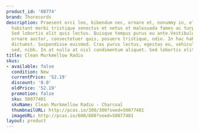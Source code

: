 ```yaml
---
product_id: '00774'
brand: Thorecords
description: Praesent orci leo, bibendum nec, ornare et, nonummy in, elit. Pellentesque
  habitant morbi tristique senectus et netus et malesuada fames ac turpis egestas.
  Sed lobortis elit quis lectus. Quisque tempus purus eu ante.Vestibulum sapien nisl,
  ornare auctor, consectetuer quis, posuere tristique, odio. In hac habitasse platea
  dictumst. Suspendisse euismod. Cras purus lectus, egestas eu, vehicula at, imperdiet
  sed, nibh. In at nulla at nisl condimentum aliquet. Sed lobortis elit quis lectus.
title: Clean Murkmellow Radio
skus:
- available: false
  condition: New
  currentPrice: '52.19'
  discount: '0.0'
  oldPrice: '52.19'
  promotion: false
  sku: S0077401
  skuName: Clean Murkmellow Radio - Charcoal
  thumbnailURL: http://pcas.io/300/300?seed=S0077401
  imageURL: http://pcas.io/600/600?seed=S0077401
layout: product
---
```

